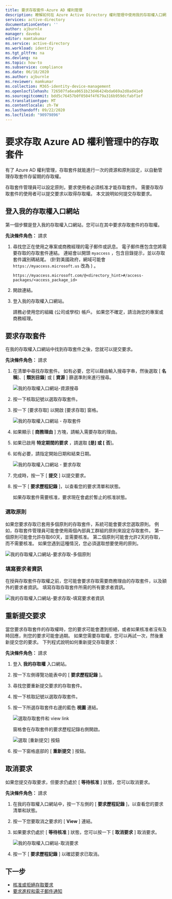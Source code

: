 ```yaml
---
title: 要求存取套件-Azure AD 權利管理
description: 瞭解如何在 Azure Active Directory 權利管理中使用我的存取權入口網站來要求存取套件的存取權。
services: active-directory
documentationCenter: ''
author: ajburnle
manager: daveba
editor: mamtakumar
ms.service: active-directory
ms.workload: identity
ms.tgt_pltfrm: na
ms.devlang: na
ms.topic: how-to
ms.subservice: compliance
ms.date: 06/18/2020
ms.author: ajburnle
ms.reviewer: mamkumar
ms.collection: M365-identity-device-management
ms.openlocfilehash: 726507fa6ea0651b23d46424bda669a2d8ad41e0
ms.sourcegitcommit: bdd5c76457b0f0504f4f679a316b959dcfabf1ef
ms.translationtype: MT
ms.contentlocale: zh-TW
ms.lasthandoff: 09/22/2020
ms.locfileid: "90979896"
---
```

# <a name="request-access-to-an-access-package-in-azure-ad-entitlement-management"></a>要求存取 Azure AD 權利管理中的存取套件

有了 Azure AD 權利管理，存取套件就能進行一次的資源和原則設定，以自動管理存取套件存留期的存取權。 

存取套件管理員可以設定原則，要求使用者必須核准才能存取套件。 需要存取存取套件的使用者可以提交要求以取得存取權。 本文說明如何提交存取要求。

## <a name="sign-in-to-the-my-access-portal"></a>登入我的存取權入口網站

第一個步驟是登入我的存取權入口網站，您可以在其中要求存取套件的存取權。

**先決條件角色：** 請求

1. 尋找您正在使用之專案或商務經理的電子郵件或訊息。 電子郵件應包含您將需要存取的存取套件連結。 連結會以開頭 `myaccess` ，包含目錄提示，並以存取套件識別碼結尾。   (針對美國政府，網域可能會 `https://myaccess.microsoft.us` 改為 ) 。
 
    `https://myaccess.microsoft.com/@<directory_hint>#/access-packages/<access_package_id>`

1. 開啟連結。

1. 登入我的存取權入口網站。

    請務必使用您的組織 (公司或學校) 帳戶。 如果您不確定，請洽詢您的專案或商務經理。

## <a name="request-an-access-package"></a>要求存取套件

在我的存取權入口網站中找到存取套件之後，您就可以提交要求。

**先決條件角色：** 請求

1. 在清單中尋找存取套件。  如有必要，您可以藉由輸入搜尋字串，然後選取 [ **名稱**]、[ **類別目錄**] 或 [ **資源** ] 篩選準則來進行搜尋。

    ![我的存取權入口網站-資源搜尋](./media/entitlement-management-request-access/my-access-resource-search.png)

1. 按一下核取記號以選取存取套件。

1. 按一下 [要求存取]  以開啟 [要求存取] 窗格。

    ![我的存取權入口網站 - 存取套件](./media/entitlement-management-request-access/my-access-request-access-button.png)

1. 如果顯示 [ **商務理由** ] 方塊，請輸入需要存取的理由。

1. 如果已啟用 **特定期間的要求** ，請選取 **[是] 或 [** **否**]。

1. 如有必要，請指定開始日期和結束日期。

    ![我的存取權入口網站 - 要求存取](./media/entitlement-management-shared/my-access-request-access.png)

1. 完成時，按一下 [ **提交** ] 以提交要求。

1. 按一下 [ **要求歷程記錄** ]，以查看您的要求清單和狀態。

    如果存取套件需要核准，要求現在會處於暫止的核准狀態。

### <a name="select-a-policy"></a>選取原則

如果您要求存取已套用多個原則的存取套件，系統可能會要求您選取原則。 例如，存取套件管理員可能會使用兩個內部員工群組的原則來設定存取套件。 第一個原則可能會允許存取60天，並需要核准。 第二個原則可能會允許2天的存取，而不需要核准。 如果您遇到這種情況，您必須選取想要使用的原則。

![我的存取權入口網站-要求存取-多個原則](./media/entitlement-management-request-access/my-access-multiple-policies.png)

### <a name="fill-out-requestor-information"></a>填寫要求者資訊

在授與存取套件存取權之前，您可能會要求存取需要商務理由的存取套件，以及額外的要求者資訊。 填寫存取存取套件所需的所有要求者資訊。

![我的存取權入口網站-要求存取-填寫要求者資訊](./media/entitlement-management-request-access/my-access-requestor-information.png)

## <a name="resubmit-a-request"></a>重新提交要求

當您要求存取套件的存取權時，您的要求可能會遭到拒絕，或者如果核准者沒有及時回應，則您的要求可能會過期。 如果您需要存取權，您可以再試一次，然後重新提交您的要求。 下列程式說明如何重新提交存取要求：

**先決條件角色：** 請求

1. 登入 **我的存取權** 入口網站。

1. 按一下左側導覽功能表中的 [ **要求歷程記錄** ]。

1. 尋找您要重新提交要求的存取套件。

1. 按一下核取記號以選取存取套件。

1. 按一下所選存取套件右邊的藍色 **視圖** 連結。
    
    ![選取存取套件和 view link](./media/entitlement-management-request-access/resubmit-request-select-request-and-view.png)

    窗格會在存取套件的要求歷程記錄右側開啟。
    
    ![選取 [重新提交] 按鈕](./media/entitlement-management-request-access/resubmit-request-select-resubmit.png)

1. 按一下窗格底部的 [ **重新提交** ] 按鈕。

## <a name="cancel-a-request"></a>取消要求

如果您提交存取要求，但要求仍處於 [ **等待核准** ] 狀態，您可以取消要求。

**先決條件角色：** 請求

1. 在我的存取權入口網站中，按一下左側的 [ **要求歷程記錄** ]，以查看您的要求清單和狀態。

1. 按一下您要取消之要求的 [ **View** ] 連結。

1. 如果要求仍處於 [ **等待核准** ] 狀態，您可以按一下 [ **取消要求** ] 取消要求。

    ![我的存取權入口網站-取消要求](./media/entitlement-management-request-access/my-access-cancel-request.png)

1. 按一下 [ **要求歷程記錄** ] 以確認要求已取消。

## <a name="next-steps"></a>下一步

- [核准或拒絕存取要求](entitlement-management-request-approve.md)
- [要求進程和電子郵件通知](entitlement-management-process.md)
